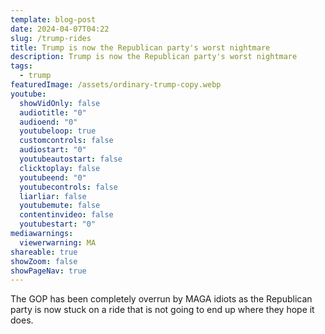 ```yaml
---
template: blog-post
date: 2024-04-07T04:22
slug: /trump-rides
title: Trump is now the Republican party's worst nightmare
description: Trump is now the Republican party's worst nightmare
tags:
  - trump
featuredImage: /assets/ordinary-trump-copy.webp
youtube:
  showVidOnly: false
  audiotitle: "0"
  audioend: "0"
  youtubeloop: true
  customcontrols: false
  audiostart: "0"
  youtubeautostart: false
  clicktoplay: false
  youtubeend: "0"
  youtubecontrols: false
  liarliar: false
  youtubemute: false
  contentinvideo: false
  youtubestart: "0"
mediawarnings:
  viewerwarning: MA
shareable: true
showZoom: false
showPageNav: true
---
```

The GOP has been completely overrun by MAGA idiots as the Republican party is now stuck on a ride that is not going to end up where they hope it does.
